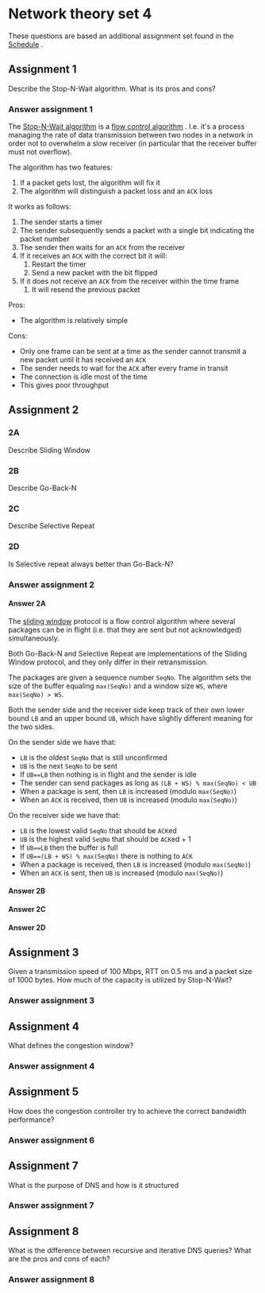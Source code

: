 # Network theory set 4

These questions are based an additional assignment set found in the
[Schedule](https://www.uio.no/studier/emner/matnat/ifi/IN2140/v19/timeplan/index.html#FOR)
.

## Assignment 1

Describe the Stop-N-Wait algorithm.
What is its pros and cons?

### Answer assignment 1

The [Stop-N-Wait algorithm](https://en.wikipedia.org/wiki/Stop-and-wait_ARQ)
is a [flow control algorithm](https://en.wikipedia.org/wiki/Flow_control_(data))
.
I.e. it's a process managing the rate of data transmission between two nodes in
a network in order not to overwhelm a slow receiver (in particular that the
receiver buffer must not overflow).

The algorithm has two features:

1. If a packet gets lost, the algorithm will fix it
1. The algorithm will distinguish a packet loss and an `ACK` loss

It works as follows:

1. The sender starts a timer
1. The sender subsequently sends a packet with a single bit indicating the
   packet number
1. The sender then waits for an `ACK` from the receiver
1. If it receives an `ACK` with the correct bit it will:
    1. Restart the timer
    1. Send a new packet with the bit flipped
1. If it does not receive an `ACK` from the receiver within the time frame
    1. It will resend the previous packet

Pros:

- The algorithm is relatively simple

Cons:

- Only one frame can be sent at a time as the sender cannot transmit a new
  packet until it has received an `ACK`
- The sender needs to wait for the `ACK` after every frame in transit
- The connection is idle most of the time
- This gives poor throughput

## Assignment 2

### 2A

Describe Sliding Window

### 2B

Describe Go-Back-N

### 2C

Describe Selective Repeat

### 2D

Is Selective repeat always better than Go-Back-N?

### Answer assignment 2

#### Answer 2A

The [sliding window](https://en.wikipedia.org/wiki/Sliding_window_protocol)
protocol is a flow control algorithm where several packages can be in flight
(i.e. that they are sent but not acknowledged) simultaneously.

Both Go-Back-N and Selective Repeat are implementations of the Sliding Window
protocol, and they only differ in their retransmission.

The packages are given a sequence number `SeqNo`.
The algorithm sets the size of the buffer equaling `max(SeqNo)` and a window
size `WS`, where `max(SeqNo) > WS`.

Both the sender side and the receiver side keep track of their own lower bound
`LB` and an upper bound `UB`, which have slightly different meaning for the two
sides.

On the sender side we have that:

- `LB` is the oldest `SeqNo` that is still unconfirmed
- `UB` is the next `SeqNo` to be sent
- If `UB==LB` then nothing is in flight and the sender is idle
- The sender can send packages as long as `(LB + WS) % max(SeqNo) < UB`
- When a package is sent, then `LB` is increased (modulo `max(SeqNo)`)
- When an `ACK` is received, then `UB` is increased (modulo `max(SeqNo)`)

On the receiver side we have that:

- `LB` is the lowest valid `SeqNo` that should be `ACK`ed
- `UB` is the highest valid `SeqNo` that should be `ACK`ed + 1
- If `UB==LB` then the buffer is full
- If `UB==(LB + WS) % max(SeqNo)` there is nothing to `ACK`
- When a package is received, then `LB` is increased (modulo `max(SeqNo)`)
- When an `ACK` is sent, then `UB` is increased (modulo `max(SeqNo)`)

#### Answer 2B

#### Answer 2C

#### Answer 2D

## Assignment 3

Given a transmission speed of 100 Mbps, RTT on 0.5 ms and a packet size of 1000
bytes. How much of the capacity is utilized by Stop-N-Wait?

### Answer assignment 3

## Assignment 4

What defines the congestion window?

### Answer assignment 4

## Assignment 5

How does the congestion controller try to achieve the correct
bandwidth performance?

### Answer assignment 6

## Assignment 7

What is the purpose of DNS and how is it structured

### Answer assignment 7

## Assignment 8

What is the difference between recursive and iterative DNS queries?
What are the pros and cons of each?

### Answer assignment 8
